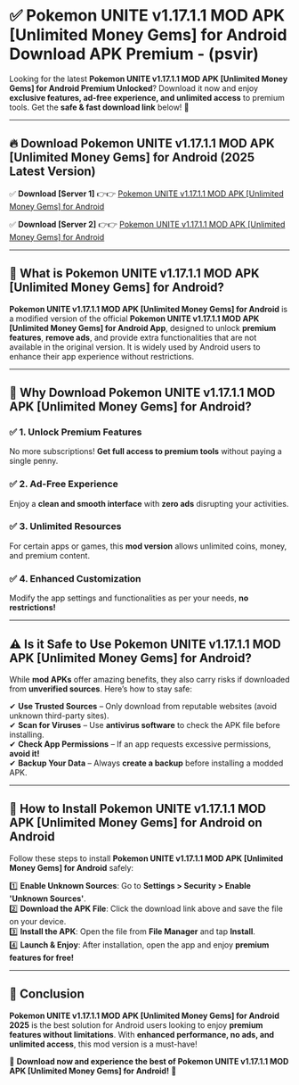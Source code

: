 
# ✅ Pokemon UNITE v1.17.1.1 MOD APK [Unlimited Money Gems] for Android Download APK Premium -  (psvir) 

Looking for the latest **Pokemon UNITE v1.17.1.1 MOD APK [Unlimited Money Gems] for Android Premium Unlocked**? Download it now and enjoy **exclusive features, ad-free experience, and unlimited access** to premium tools. Get the **safe & fast download link** below! 🚀

---

## 🔥 Download Pokemon UNITE v1.17.1.1 MOD APK [Unlimited Money Gems] for Android (2025 Latest Version)

✅ **Download [Server 1]** 👉👉 [Pokemon UNITE v1.17.1.1 MOD APK [Unlimited Money Gems] for Android ](https://apkcomod.com?title=Pokemon_UNITE_v1.17.1.1_MOD_APK_[Unlimited_Money_Gems]_for_Android)  

✅ **Download [Server 2]** 👉👉 [Pokemon UNITE v1.17.1.1 MOD APK [Unlimited Money Gems] for Android ](https://apkcomod.com?title=Pokemon_UNITE_v1.17.1.1_MOD_APK_[Unlimited_Money_Gems]_for_Android)  


---

## 📌 What is Pokemon UNITE v1.17.1.1 MOD APK [Unlimited Money Gems] for Android?

**Pokemon UNITE v1.17.1.1 MOD APK [Unlimited Money Gems] for Android** is a modified version of the official **Pokemon UNITE v1.17.1.1 MOD APK [Unlimited Money Gems] for Android App**, designed to unlock **premium features**, **remove ads**, and provide extra functionalities that are not available in the original version. It is widely used by Android users to enhance their app experience without restrictions.

---

## 🌟 Why Download Pokemon UNITE v1.17.1.1 MOD APK [Unlimited Money Gems] for Android?

### ✅ 1. Unlock Premium Features
No more subscriptions! **Get full access to premium tools** without paying a single penny.

### ✅ 2. Ad-Free Experience
Enjoy a **clean and smooth interface** with **zero ads** disrupting your activities.

### ✅ 3. Unlimited Resources
For certain apps or games, this **mod version** allows unlimited coins, money, and premium content.

### ✅ 4. Enhanced Customization
Modify the app settings and functionalities as per your needs, **no restrictions!**

---

## ⚠️ Is it Safe to Use Pokemon UNITE v1.17.1.1 MOD APK [Unlimited Money Gems] for Android?

While **mod APKs** offer amazing benefits, they also carry risks if downloaded from **unverified sources**. Here’s how to stay safe:

✔ **Use Trusted Sources** – Only download from reputable websites (avoid unknown third-party sites).  
✔ **Scan for Viruses** – Use **antivirus software** to check the APK file before installing.  
✔ **Check App Permissions** – If an app requests excessive permissions, **avoid it!**  
✔ **Backup Your Data** – Always **create a backup** before installing a modded APK.

---

## 📲 How to Install Pokemon UNITE v1.17.1.1 MOD APK [Unlimited Money Gems] for Android on Android

Follow these steps to install **Pokemon UNITE v1.17.1.1 MOD APK [Unlimited Money Gems] for Android** safely:

1️⃣ **Enable Unknown Sources**: Go to **Settings > Security > Enable 'Unknown Sources'**.  
2️⃣ **Download the APK File**: Click the download link above and save the file on your device.  
3️⃣ **Install the APK**: Open the file from **File Manager** and tap **Install**.  
4️⃣ **Launch & Enjoy**: After installation, open the app and enjoy **premium features for free!**

---

## 🚀 Conclusion

**Pokemon UNITE v1.17.1.1 MOD APK [Unlimited Money Gems] for Android 2025** is the best solution for Android users looking to enjoy **premium features without limitations**. With **enhanced performance, no ads, and unlimited access**, this mod version is a must-have!

🔻 **Download now and experience the best of Pokemon UNITE v1.17.1.1 MOD APK [Unlimited Money Gems] for Android!** 🔻

